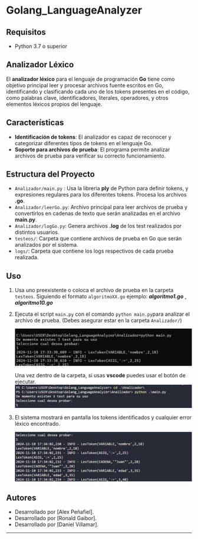 # Golang_LanguageAnalyzer

## Requisitos

- Python 3.7 o superior

## Analizador Léxico

El **analizador léxico** para el lenguaje de programación **Go** tiene como objetivo principal  leer y procesar archivos fuente escritos en Go, identificando y clasificando cada uno de los tokens presentes en el código, como palabras clave, identificadores, literales, operadores, y otros elementos léxicos propios del lenguaje.

## Características

- **Identificación de tokens**: El analizador es capaz de reconocer y categorizar diferentes tipos de tokens en el lenguaje Go.
- **Soporte para archivos de prueba**: El programa permite analizar archivos de prueba para verificar su correcto funcionamiento.

## Estructura del Proyecto
- `Analizador/main.py`  : Usa la libreria **ply** de Python para definir tokens, y expresiones regulares para los diferentes tokens. Procesa los archivos **.go**.
- `Analizador/leerGo.py`: Archivo principal para leer archivos de prueba y convertirlos en cadenas de texto que serán analizadas en el archivo **main.py**.
- `Analizador/logGo.py`: Genera archivos **.log** de los test realizados por distintos usuarios.
- `testeos/`: Carpeta que contiene archivos de prueba en Go que serán analizados por el sistema.
- `logs/`: Carpeta que contiene los logs respectivos de cada prueba realizada.

## Uso

1. Usa uno preexistente o coloca el archivo de prueba en la carpeta `testeos`. Siguiendo el formato `algoritmoXX.go`
   ejemplo: ***algoritmo1.go*** , ***algoritmo10.go***
2. Ejecuta el script `main.py` con el comando `python main.py`para analizar el archivo de prueba. (Debes asegurar estar en la carpeta `Analizador/`)

   ![Ejecución desde la terminal](readme_Material/ejecucion1.png)

    Una vez dentro de la carpeta, si usas **vscode** puedes usar el botón de ejecutar.
   ![Ejecución desde la terminal](readme_Material/ejecucion2.png)

3. El sistema mostrará en pantalla los tokens identificados y cualquier error léxico encontrado.

   ![Tokens Identificados](readme_Material/tokens_identificados.png)



## Autores

- Desarrollado por [Alex Peñafiel].
- Desarrollado por [Ronald Gaibor].
- Desarrollado por [Daniel Villamar].

---
